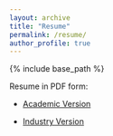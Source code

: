 ```yaml
---
layout: archive
title: "Resume"
permalink: /resume/
author_profile: true
---
```


{% include base_path %}
<!--
{% for post in site.education reversed %}
  {% include archive-single.html %}
{% endfor %} -->

Resume in PDF form:

- [Academic Version](http://kvothesfs.github.io/files/Jose_Azucena_CV_202401A.pdf)

- [Industry Version](http://kvothesfs.github.io/files/Jose_Azucena_CV_202401I.pdf)